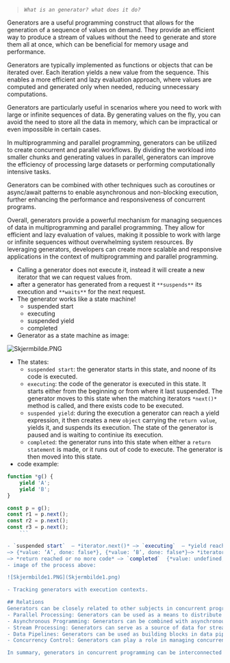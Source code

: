 
> *`What is an generator? what does it do?`*

Generators are a useful programming construct that allows for the generation of a sequence of values on demand. They provide an efficient way to produce a stream of values without the need to generate and store them all at once, which can be beneficial for memory usage and performance.

Generators are typically implemented as functions or objects that can be iterated over. Each iteration yields a new value from the sequence. This enables a more efficient and lazy evaluation approach, where values are computed and generated only when needed, reducing unnecessary computations.

Generators are particularly useful in scenarios where you need to work with large or infinite sequences of data. By generating values on the fly, you can avoid the need to store all the data in memory, which can be impractical or even impossible in certain cases.

In multiprogramming and parallel programming, generators can be utilized to create concurrent and parallel workflows. By dividing the workload into smaller chunks and generating values in parallel, generators can improve the efficiency of processing large datasets or performing computationally intensive tasks.

Generators can be combined with other techniques such as coroutines or async/await patterns to enable asynchronous and non-blocking execution, further enhancing the performance and responsiveness of concurrent programs.

Overall, generators provide a powerful mechanism for managing sequences of data in multiprogramming and parallel programming. They allow for efficient and lazy evaluation of values, making it possible to work with large or infinite sequences without overwhelming system resources. By leveraging generators, developers can create more scalable and responsive applications in the context of multiprogramming and parallel programming.

- Calling a generator does not execute it, instead it will create a new iterator that we can request values from.
- after a generator has generated from a request it `**suspends**` its execution and `**waits**` for the next request.
- The generator works like a state machine!
    - suspended start
    - executing
    - suspended yield
    - completed
- Generator as a state machine as image:

![Skjermbilde.PNG](Skjermbilde%201.png)

- The states:
    - `suspended start`: the generator starts in this state, and noone of its code is executed.
    - `executing`:  the code of the generator is executed in this state. It starts either from the beginning or from where it last suspended. The generator moves to this state when the matching iterators `*next()*` method is called, and there exists code to be executed.
    - `suspended yield`:  during the execution a generator can reach a yield expression, it then creates a new `object` carrying the `return value`, yields it, and suspends its execution. The state of the generator is paused and is waiting to continiue its execution.
    - `completed`:  the generator runs into this state when either a `return statement` is made, or it runs out of code to execute. The generator is then moved into this state.
- code example:

```jsx
function *g() {
	yield 'A';
	yield 'B';
}

const p = g();
const r1 = p.next();
const r2 = p.next();
const r3 = p.next();
    ```

- `suspended start`  — *iterator.next()* —> `executing`  — *yield reached* —> `suspended yield` 
—> {*value: ‘A’, done: false*}, {*value: ‘B’, done: false*}—> *iterator.next()* —> `executing` —> 
—> *return reached or no more code* —> `completed`  {*value: undefined, done: true* }
- image of the process above:

![Skjermbilde1.PNG](Skjermbilde1.png)

- Tracking generators with execution contexts.

## Relations
Generators can be closely related to other subjects in concurrent programming, particularly those that involve handling and processing large datasets or performing computationally intensive tasks in parallel. Here are a few ways generators can link to other subjects:
- Parallel Processing: Generators can be used as a means to distribute and process data in parallel. By dividing the workload into smaller chunks and generating values concurrently, multiple threads or processes can work on different parts of the data simultaneously, effectively leveraging the power of parallel processing.
- Asynchronous Programming: Generators can be combined with asynchronous programming techniques, such as coroutines or async/await patterns, to enable non-blocking execution. By yielding values asynchronously, generators allow other parts of the program to continue executing while waiting for the next value to be generated. This can enhance responsiveness and enable efficient utilization of system resources.
- Stream Processing: Generators can serve as a source of data for stream processing frameworks or libraries. In stream processing, data is processed as a continuous stream rather than as discrete batches. Generators can provide a continuous supply of data that can be processed in a streaming fashion, enabling real-time data processing and analysis.
- Data Pipelines: Generators can be used as building blocks in data pipelines, where data flows through a series of processing stages. Each stage can be implemented as a generator that consumes input data, performs a transformation or computation, and produces output data. This allows for modular and reusable code that can be easily composed to construct complex data processing pipelines.
- Concurrency Control: Generators can play a role in managing concurrency and synchronization in concurrent programs. By carefully designing generators and controlling their execution, you can ensure thread safety and avoid race conditions when multiple threads or processes are accessing or modifying shared data.

In summary, generators in concurrent programming can be interconnected with various subjects such as parallel processing, asynchronous programming, stream processing, data pipelines, and concurrency control. They provide a flexible and efficient mechanism for managing and processing data in concurrent and parallel environments, enabling developers to build scalable and responsive applications.